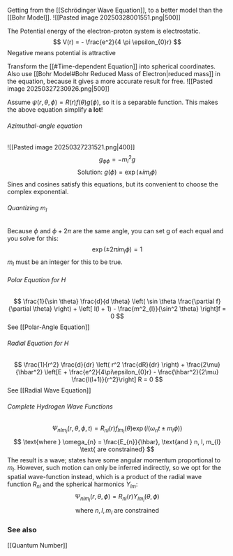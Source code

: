 Getting from the [[Schrödinger Wave Equation]], to a better model than the [[Bohr Model]].
![[Pasted image 20250328001551.png|500]]

The Potential energy of the electron-proton system is electrostatic.
$$
V(r) = - \frac{e^2}{4 \pi \epsilon_{0}r}
$$
Negative means potential is attractive

Transform the [[#Time-dependent Equation]] into spherical coordinates. Also use [[Bohr Model#Bohr Reduced Mass of Electron|reduced mass]] in the equation, because it gives a more accurate result for free.
![[Pasted image 20250327230926.png|500]]

Assume $\psi(r, \theta, \phi) = R(r) f(\theta) g(\phi)$, so it is a separable function. This makes the above equation simplify **a lot**!

###### Azimuthal-angle equation
![[Pasted image 20250327231521.png|400]]
$$
g_{\phi\phi} = -m_{l}^2 g
$$
$$
\text{Solution: } g(\phi) = \exp(\pm im_{l} \phi)
$$
Sines and cosines satisfy this equations, but its convenient to choose the complex exponential.

###### Quantizing $m_l$
Because $\phi$ and $\phi + 2 \pi$ are the same angle, you can set g of each equal and you solve for this:
$$
\exp(\pm 2 \pi im_{l} \phi) = 1
$$
$m_{l}$ must be an integer for this to be true.

###### Polar Equation for H
$$
\frac{1}{\sin \theta} \frac{d}{d \theta} \left( \sin \theta  \frac{\partial f}{\partial \theta} \right) + \left[ l(l + 1) - \frac{m^2_{l}}{\sin^2 \theta} \right]f = 0
$$
See [[Polar-Angle Equation]]

###### Radial Equation for H
$$
\frac{1}{r^2} \frac{d}{dr} \left( r^2 \frac{dR}{dr} \right) + \frac{2\mu}{\hbar^2}
\left[E + \frac{e^2}{4\pi\epsilon_{0}r} - \frac{\hbar^2}{2\mu} \frac{l(l+1)}{r^2}\right] R = 0
$$
See [[Radial Wave Equation]]

###### Complete Hydrogen Wave Functions
$$
\Psi_{nlm_{l}}(r, \theta, \phi, t) = R_{nl}(r) f_{lm_{l}}(\theta) \exp(i(\omega_{n}t \pm m_{l} \phi))
$$
$$
\text{where } \omega_{n} = \frac{E_{n}}{\hbar}, \text{and } n, l, m_{l} \text{ are constrained}
$$
The result is a wave; states have some angular momentum proportional to $m_{l}$.
However, such motion can only be inferred indirectly, so we opt for the spatial wave-function instead, which is a product of the radial wave function $R_{nl}$ and the spherical harmonics $Y_{lm}$:
$$
\Psi_{nlm_{l}}(r, \theta, \phi) = R_{nl}(r) Y_{lm_{l}}(\theta, \phi)
$$
$$
\text{where } n, l, m_{l} \text{ are constrained}
$$
### See also
[[Quantum Number]]